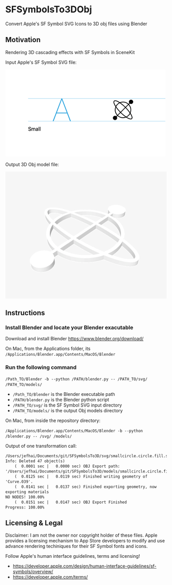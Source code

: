 # SFSymbolsTo3DObj
Convert Apple's SF Symbol SVG Icons to 3D obj files using Blender

## Motivation
Rendering 3D cascading effects with SF Symbols in SceneKit

Input Apple's SF Symbol SVG file:

![](/misc/gyroscopesvg.png)

Output 3D Obj model file:

![](/misc/gyroscopeobj.png)

## Instructions
### Install Blender and locate your Blender exacutable
Download and install Blender https://www.blender.org/download/

On Mac, from the Applications folder, its `/Applications/Blender.app/Contents/MacOS/Blender`

### Run the following command
`/Path_TO/Blender -b --python /PATH/blender.py -- /PATH_TO/svg/ /PATH_TO/models/`

* `/Path_TO/Blender` is the Blender executable path
* `/PATH/blender.py` is the Blender python script
* `/PATH_TO/svg/` is the SF Symbol SVG input directory
* `/PATH_TO/models/` is the output Obj models directory

On Mac, from inside the repository directory:

`/Applications/Blender.app/Contents/MacOS/Blender -b --python /blender.py -- /svg/ /models/`

Output of one transformation call:

```
/Users/jefhai/Documents/git/SFSymbolsTo3D/svg/smallcircle.circle.fill.svg
Info: Deleted 47 object(s)
    (  0.0001 sec |   0.0000 sec) OBJ Export path: '/Users/jefhai/Documents/git/SFSymbolsTo3D/models/smallcircle.circle.fill.obj'
    (  0.0125 sec |   0.0119 sec) Finished writing geometry of 'Curve.039'.
    (  0.0141 sec |   0.0137 sec) Finished exporting geometry, now exporting materials
NO NODES! 100.00%
    (  0.0151 sec |   0.0147 sec) OBJ Export Finished
Progress: 100.00%
```

## Licensing & Legal
Disclaimer: I am not the owner nor copyright holder of these files. Apple provides a licensing mechanism to App Store developers to modify and use advance rendering techiniques for their SF Symbol fonts and icons.

Follow Apple's human interface guidelines, terms and licensing!
* https://developer.apple.com/design/human-interface-guidelines/sf-symbols/overview/
* https://developer.apple.com/terms/

